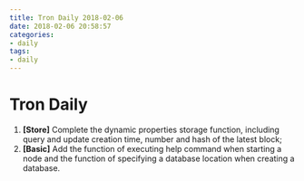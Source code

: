 ```yaml
---
title: Tron Daily 2018-02-06
date: 2018-02-06 20:58:57
categories:
- daily
tags:
- daily
---
```


# Tron Daily


1. **[Store]** Complete the dynamic properties storage function, including query and update creation time, number and hash of the latest block;
2. **[Basic]** Add the function of executing help command when starting a node and the function of specifying a database location when creating a database.